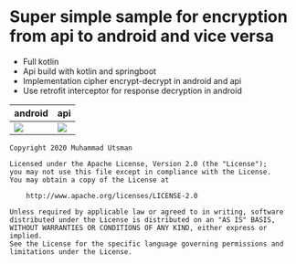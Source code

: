 # Super simple sample for encryption from api to android and vice versa

- Full kotlin
- Api build with kotlin and springboot
- Implementation cipher encrypt-decrypt in android and api
- Use retrofit interceptor for response decryption in android

| android | api |
| -- | -- |
| ![](https://i.ibb.co/cw0cdsb/Screenshot-2020-03-11-at-11-06-56-PM.png) | ![](https://i.ibb.co/LJjvf2K/Screenshot-2020-03-11-at-11-07-45-PM.png) |

```
Copyright 2020 Muhammad Utsman

Licensed under the Apache License, Version 2.0 (the "License");
you may not use this file except in compliance with the License.
You may obtain a copy of the License at

    http://www.apache.org/licenses/LICENSE-2.0

Unless required by applicable law or agreed to in writing, software
distributed under the License is distributed on an "AS IS" BASIS,
WITHOUT WARRANTIES OR CONDITIONS OF ANY KIND, either express or implied.
See the License for the specific language governing permissions and
limitations under the License.
```

